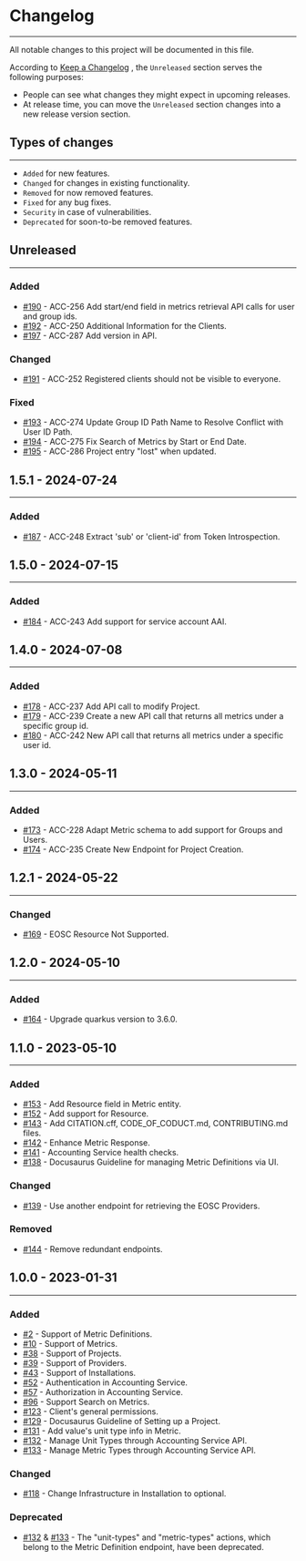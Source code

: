 # Changelog

---

All notable changes to this project will be documented in this file.

According to [Keep a Changelog](https://keepachangelog.com/en/1.0.0/) , the `Unreleased` section serves the following purposes:

- People can see what changes they might expect in upcoming releases.
- At release time, you can move the `Unreleased` section changes into a new release version section.

## Types of changes

---

- `Added` for new features.
- `Changed` for changes in existing functionality.
- `Removed` for now removed features.
- `Fixed` for any bug fixes.
- `Security` in case of vulnerabilities.
- `Deprecated` for soon-to-be removed features.

## Unreleased

---

### Added

- [#190](https://github.com/ARGOeu/argo-accounting/pull/190) - ACC-256 Add start/end field in metrics retrieval API calls for user and group ids.
- [#192](https://github.com/ARGOeu/argo-accounting/pull/192) - ACC-250 Additional Information for the Clients.
- [#197](https://github.com/ARGOeu/argo-accounting/pull/197) - ACC-287 Add version in API.

### Changed

- [#191](https://github.com/ARGOeu/argo-accounting/pull/191) - ACC-252 Registered clients should not be visible to everyone.

### Fixed

- [#193](https://github.com/ARGOeu/argo-accounting/pull/193) - ACC-274 Update Group ID Path Name to Resolve Conflict with User ID Path.
- [#194](https://github.com/ARGOeu/argo-accounting/pull/194) - ACC-275 Fix Search of Metrics by Start or End Date.
- [#195](https://github.com/ARGOeu/argo-accounting/pull/195) - ACC-286 Project entry "lost" when updated.

## 1.5.1 - 2024-07-24

---

### Added

- [#187](https://github.com/ARGOeu/argo-accounting/pull/187) - ACC-248 Extract 'sub' or 'client-id' from Token Introspection.

## 1.5.0 - 2024-07-15

---

### Added

- [#184](https://github.com/ARGOeu/argo-accounting/pull/184) - ACC-243 Add support for service account AAI.

## 1.4.0 - 2024-07-08

---

### Added

- [#178](https://github.com/ARGOeu/argo-accounting/pull/178) - ACC-237 Add API call to modify Project.
- [#179](https://github.com/ARGOeu/argo-accounting/pull/179) - ACC-239 Create a new API call that returns all metrics under a specific group id.
- [#180](https://github.com/ARGOeu/argo-accounting/pull/180) - ACC-242 New API call that returns all metrics under a specific user id.

## 1.3.0 - 2024-05-11

---

### Added

- [#173](https://github.com/ARGOeu/argo-accounting/pull/173) - ACC-228 Adapt Metric schema to add support for Groups and Users.
- [#174](https://github.com/ARGOeu/argo-accounting/pull/174) - ACC-235 Create New Endpoint for Project Creation.

## 1.2.1 - 2024-05-22

---

### Changed

- [#169](https://github.com/ARGOeu/argo-accounting/pull/169) - EOSC Resource Not Supported.

## 1.2.0 - 2024-05-10

---

### Added

- [#164](https://github.com/ARGOeu/argo-accounting/pull/164) - Upgrade quarkus version to 3.6.0.

## 1.1.0 - 2023-05-10

---

### Added

- [#153](https://github.com/ARGOeu/argo-accounting/pull/153) - Add Resource field in Metric entity.
- [#152](https://github.com/ARGOeu/argo-accounting/pull/152) - Add support for Resource.
- [#143](https://github.com/ARGOeu/argo-accounting/pull/143) - Add CITATION.cff, CODE_OF_CODUCT.md, CONTRIBUTING.md files.
- [#142](https://github.com/ARGOeu/argo-accounting/pull/142) - Enhance Metric Response.
- [#141](https://github.com/ARGOeu/argo-accounting/pull/141) - Accounting Service health checks.
- [#138](https://github.com/ARGOeu/argo-accounting/pull/138) - Docusaurus Guideline for managing Metric Definitions via UI.

### Changed

- [#139](https://github.com/ARGOeu/argo-accounting/pull/139) - Use another endpoint for retrieving the EOSC Providers.

### Removed

- [#144](https://github.com/ARGOeu/argo-accounting/pull/144) - Remove redundant endpoints.

## 1.0.0 - 2023-01-31

---

### Added

- [#2](https://github.com/ARGOeu/argo-accounting/pull/2)     - Support of Metric Definitions.
- [#10](https://github.com/ARGOeu/argo-accounting/pull/10)   - Support of Metrics.
- [#38](https://github.com/ARGOeu/argo-accounting/pull/38)   - Support of Projects.
- [#39](https://github.com/ARGOeu/argo-accounting/pull/39)   - Support of Providers.
- [#43](https://github.com/ARGOeu/argo-accounting/pull/43)   - Support of Installations.
- [#52](https://github.com/ARGOeu/argo-accounting/pull/52)   - Authentication in Accounting Service.
- [#57](https://github.com/ARGOeu/argo-accounting/pull/57)   - Authorization in Accounting Service.
- [#96](https://github.com/ARGOeu/argo-accounting/pull/96)   - Support Search on Metrics.
- [#123](https://github.com/ARGOeu/argo-accounting/pull/123) - Client's general permissions.
- [#129](https://github.com/ARGOeu/argo-accounting/pull/129) - Docusaurus Guideline of Setting up a Project.
- [#131](https://github.com/ARGOeu/argo-accounting/pull/131) - Add value's unit type info in Metric.
- [#132](https://github.com/ARGOeu/argo-accounting/pull/132) - Manage Unit Types through Accounting Service API.
- [#133](https://github.com/ARGOeu/argo-accounting/pull/133) - Manage Metric Types through Accounting Service API.
  
### Changed

- [#118](https://github.com/ARGOeu/argo-accounting/pull/118) - Change Infrastructure in Installation to optional.
  
### Deprecated

- [#132](https://github.com/ARGOeu/argo-accounting/pull/132) & [#133](https://github.com/ARGOeu/argo-accounting/pull/133) - The "unit-types" and "metric-types" actions, which belong to the Metric Definition endpoint, have been deprecated.
